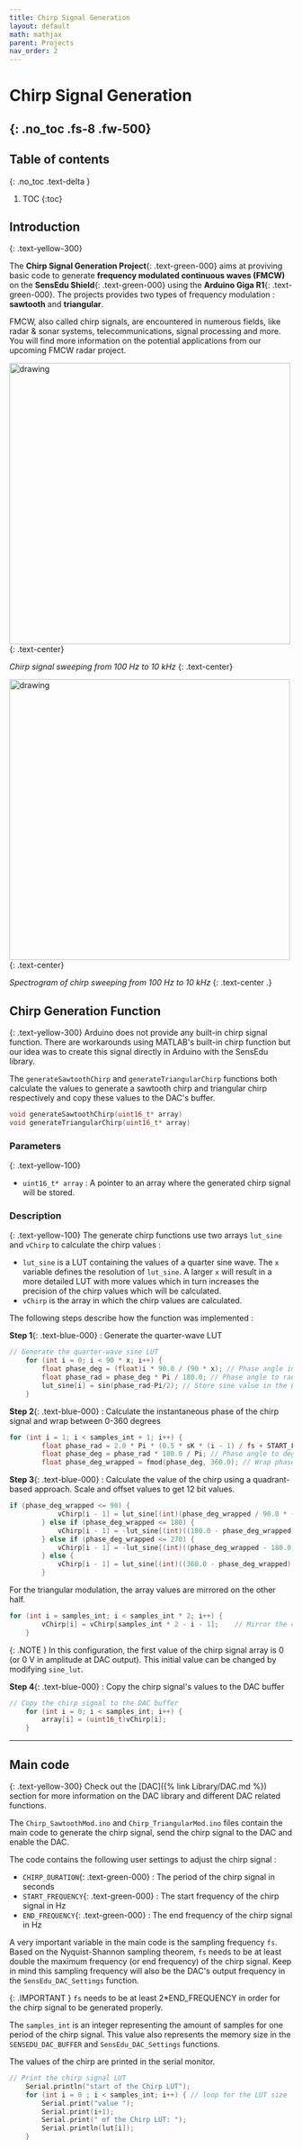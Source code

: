 ```yaml
---
title: Chirp Signal Generation
layout: default
math: mathjax
parent: Projects
nav_order: 2
---
```


# Chirp Signal Generation
{: .no_toc .fs-8 .fw-500}
---

## Table of contents
{: .no_toc .text-delta }
1. TOC
{:toc}

## Introduction
{: .text-yellow-300}

The **Chirp Signal Generation Project**{: .text-green-000} aims at proviving basic code to generate **frequency modulated continuous waves (FMCW)** on the **SensEdu Shield**{: .text-green-000} using the **Arduino Giga R1**{: .text-green-000}. The projects provides two types of frequency modulation : **sawtooth** and **triangular**.

FMCW, also called chirp signals, are encountered in numerous fields, like radar & sonar systems, telecommunications, signal processing and more. You will find more information on the potential applications from our upcoming FMCW radar project.

<img src="{{site.baseurl}}/assets/images/Chirp_signal.png" alt="drawing" width="500"/>
{: .text-center}

_Chirp signal sweeping from 100 Hz to 10 kHz_
{: .text-center}

<img src="{{site.baseurl}}/assets/images/Chirp_spectro.png" alt="drawing" width="499"/>
{: .text-center}

_Spectrogram of chirp sweeping from 100 Hz to 10 kHz_
{: .text-center .}

## Chirp Generation Function
{: .text-yellow-300}
Arduino does not provide any built-in chirp signal function. There are workarounds using MATLAB's built-in chirp function but our idea was to create this signal directly in Arduino with the SensEdu library.

The `generateSawtoothChirp` and `generateTriangularChirp` functions both calculate the values to generate a sawtooth chirp and triangular chirp respectively and copy these values to the DAC's buffer.

```c
void generateSawtoothChirp(uint16_t* array)
void generateTriangularChirp(uint16_t* array)
```

### Parameters
{: .text-yellow-100}
* `uint16_t* array` : A pointer to an array where the generated chirp signal will be stored.



### Description
{: .text-yellow-100}
The generate chirp functions use two arrays `lut_sine` and `vChirp` to calculate the chirp values :

* `lut_sine` is a LUT containing the values of a quarter sine wave. The `x` variable defines the resolution of `lut_sine`. A larger `x` will result in a more detailed LUT with more values which in turn increases the precision of the chirp values which will be calculated.
* `vChirp` is the array in which the chirp values are calculated.


The following steps describe how the function was implemented :

**Step 1**{: .text-blue-000} : Generate the quarter-wave LUT

```c
// Generate the quarter-wave sine LUT
    for (int i = 0; i < 90 * x; i++) {
        float phase_deg = (float)i * 90.0 / (90 * x); // Phase angle in degrees
        float phase_rad = phase_deg * Pi / 180.0; // Phase angle to radians
        lut_sine[i] = sin(phase_rad-Pi/2); // Store sine value in the LUT
    }
```

**Step 2**{: .text-blue-000} : Calculate the instantaneous phase of the chirp signal and wrap between 0-360 degrees

```c
for (int i = 1; i < samples_int + 1; i++) {
        float phase_rad = 2.0 * Pi * (0.5 * sK * (i - 1) / fs + START_FREQUENCY) * (i - 1) / fs; // Phase angle in radians
        float phase_deg = phase_rad * 180.0 / Pi; // Phase angle to degrees
        float phase_deg_wrapped = fmod(phase_deg, 360.0); // Wrap phase angle to 0-360 degrees
```

**Step 3**{: .text-blue-000} : Calculate the value of the chirp using a quadrant-based approach. Scale and offset values to get 12 bit values.

```c
if (phase_deg_wrapped <= 90) {
            vChirp[i - 1] = lut_sine[(int)(phase_deg_wrapped / 90.0 * (90 * x - 1))] * 2047.5 + 2047.5;
        } else if (phase_deg_wrapped <= 180) {
            vChirp[i - 1] = -lut_sine[(int)((180.0 - phase_deg_wrapped) / 90.0 * (90 * x - 1))] * 2047.5 + 2047.5;
        } else if (phase_deg_wrapped <= 270) {
            vChirp[i - 1] = -lut_sine[(int)((phase_deg_wrapped - 180.0) / 90.0 * (90 * x - 1))] * 2047.5 + 2047.5;
        } else {
            vChirp[i - 1] = lut_sine[(int)((360.0 - phase_deg_wrapped) / 90.0 * (90 * x - 1))] * 2047.5 + 2047.5;
        }
```

For the triangular modulation, the array values are mirrored on the other half.

```c
for (int i = samples_int; i < samples_int * 2; i++) {
        vChirp[i] = vChirp[samples_int * 2 - i - 1];    // Mirror the chirp signal
    }
```

{: .NOTE }
In this configuration, the first value of the chirp signal array is 0 (or 0 V in amplitude at DAC output). This initial value can be changed by modifying `sine_lut`.

**Step 4**{: .text-blue-000} : Copy the chirp signal's values to the DAC buffer

```c
// Copy the chirp signal to the DAC buffer
    for (int i = 0; i < samples_int; i++) {
        array[i] = (uint16_t)vChirp[i];
    }
```

---

## Main code
{: .text-yellow-300}
Check out the [DAC]({% link Library/DAC.md %}) section for more information on the DAC library and different DAC related functions.

The `Chirp_SawtoothMod.ino` and `Chirp_TriangularMod.ino` files contain the main code to generate the chirp signal, send the chirp signal to the DAC and enable the DAC.

The code contains the following user settings to adjust the chirp signal :

* `CHIRP_DURATION`{: .text-green-000} : The period of the chirp signal in seconds
* `START_FREQUENCY`{: .text-green-000} : The start frequency of the chirp signal in Hz
* `END_FREQUENCY`{: .text-green-000} : The end frequency of the chirp signal in Hz

A very important variable in the main code is the sampling frequency `fs`. Based on the Nyquist-Shannon sampling theorem, `fs` needs to be at least double the maximum frequency (or end frequency) of the chirp signal.
Keep in mind this sampling frequency will also be the DAC's output frequency in the `SensEdu_DAC_Settings` function.

{: .IMPORTANT }
`fs` needs to be at least 2*END_FREQUENCY in order for the chirp signal to be generated properly.

The `samples_int` is an integer representing the amount of samples for one period of the chirp signal. This value also represents the memory size in the `SENSEDU_DAC_BUFFER` and `SensEdu_DAC_Settings` functions.

The values of the chirp are printed in the serial monitor.
```c
// Print the chirp signal LUT
    Serial.println("start of the Chirp LUT");
    for (int i = 0 ; i < samples_int; i++) { // loop for the LUT size
        Serial.print("value ");
        Serial.print(i+1);
        Serial.print(" of the Chirp LUT: ");
        Serial.println(lut[i]);
    }
```

[example link]: https://github.com/ShiegeChan/SensEdu
[link1]: https://docs.github.com/en/get-started/writing-on-github/getting-started-with-writing-and-formatting-on-github/basic-writing-and-formatting-syntax
[link2]: https://just-the-docs.com/